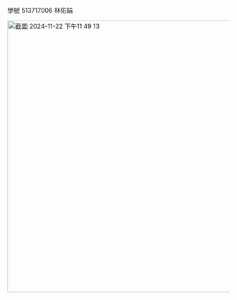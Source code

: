 學號 513717006 林佑娟

<img width="616" alt="截圖 2024-11-22 下午11 49 13" src="https://github.com/user-attachments/assets/46f0197d-918c-4a8e-b50c-779315667e57">

